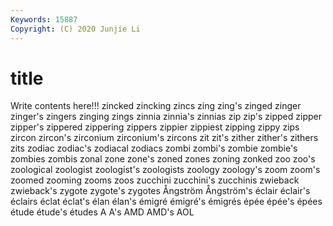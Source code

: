 ```yaml
---
Keywords: 15887
Copyright: (C) 2020 Junjie Li
---
```


# title

Write contents here!!!
zincked 
zincking 
zincs 
zing 
zing's 
zinged 
zinger 
zinger's 
zingers
zinging 
zings 
zinnia 
zinnia's 
zinnias 
zip 
zip's 
zipped 
zipper 
zipper's
zippered 
zippering 
zippers 
zippier 
zippiest 
zipping 
zippy 
zips 
zircon 
zircon's
zirconium 
zirconium's 
zircons 
zit 
zit's 
zither 
zither's 
zithers 
zits 
zodiac
zodiac's 
zodiacal 
zodiacs 
zombi 
zombi's 
zombie 
zombie's 
zombies 
zombis 
zonal
zone 
zone's 
zoned 
zones 
zoning 
zonked 
zoo 
zoo's 
zoological 
zoologist
zoologist's 
zoologists 
zoology 
zoology's 
zoom 
zoom's 
zoomed 
zooming 
zooms 
zoos
zucchini 
zucchini's 
zucchinis 
zwieback 
zwieback's 
zygote 
zygote's 
zygotes 
Ångström 
Ångström's
éclair 
éclair's 
éclairs 
éclat 
éclat's 
élan 
élan's 
émigré 
émigré's 
émigrés
épée 
épée's 
épées 
étude 
étude's 
études 
A 
A's 
AMD 
AMD's
AOL 
